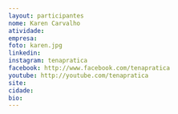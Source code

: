 ```yaml
---
layout: participantes
nome: Karen Carvalho
atividade: 
empresa: 
foto: karen.jpg
linkedin: 
instagram: tenapratica
facebook: http://www.facebook.com/tenapratica
youtube: http://youtube.com/tenapratica
site: 
cidade:
bio: 
---
```

